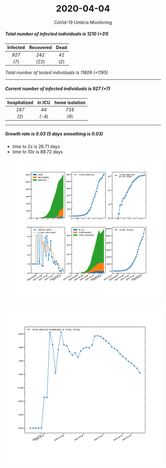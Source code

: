 <div align='center'>

# 2020-04-04
CoVid-19 Umbria Monitoring
</div>

##### Total number of infected individuals is 1210 (+31)
Infected | Recovered | Dead
:---: | :---: | :---:
*927* | *242* | *41*
*(7*) | *(22*) | (*2*)

*Total number of tested individuals is 11809 (+1195)*
***
##### Current number of infected individuals is 927 (+7)
hospitalized | in ICU | home isolation
:---: | :---: | :---:
*167* |*44* |*716*
*(2*) |*(-4*) |*(9*)
***
##### Growth rate is 0.03 (5 days smoothing is 0.03)
- *time to 2x* is 26.71 days
- *time to 10x* is 88.72 days
![stats][stats]

![infected_normalized][infected_normalized]

[stats]: stats_Umbria.png
[infected_normalized]: infected_normalized_Umbria.png
